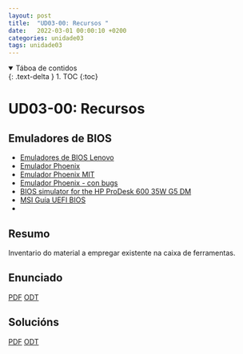 ```yaml
---
layout: post
title:  "UD03-00: Recursos "
date:   2022-03-01 00:00:10 +0200
categories: unidade03
tags: unidade03
---
```


<details open markdown="block">
  <summary>
    Táboa de contidos
  </summary>
  {: .text-delta }
1. TOC
{:toc}
</details>

# UD03-00: Recursos

## Emuladores de BIOS

- [Emuladores de BIOS Lenovo](https://download.lenovo.com/bsco/index.html)
- [Emulador Phoenix](https://www.grs-software.de/sims/bios/phoenix/pages/)
- [Emulador Phoenix MIT](https://appro.mit.jyu.fi/tools/biossimu/simu.html)
- [Emulador Phoenix - con bugs](https://pranx.com/bios/)
- [BIOS simulator for the HP ProDesk 600 35W G5 DM](http://h10032.www1.hp.com/ctg/Manual/c06527332)
- [MSI Guía UEFI BIOS](https://es.msi.com/blog/uefi-bios)
- 




## Resumo 
Inventario do material a empregar existente na caixa de ferramentas. 

## Enunciado 
[PDF]({{site.baseurl}}/unidade03/t00-inventario-caixa-ferramentas-alumno.pdf)
[ODT]({{site.baseurl}}/unidade03/t00-inventario-caixa-ferramentas-alumno.odt)

## Solucións 
[PDF]({{site.baseurl}}/unidade03/t00-inventario-caixa-ferramentas.pdf)
[ODT]({{site.baseurl}}/unidade03/t00-inventario-caixa-ferramentas.odt)